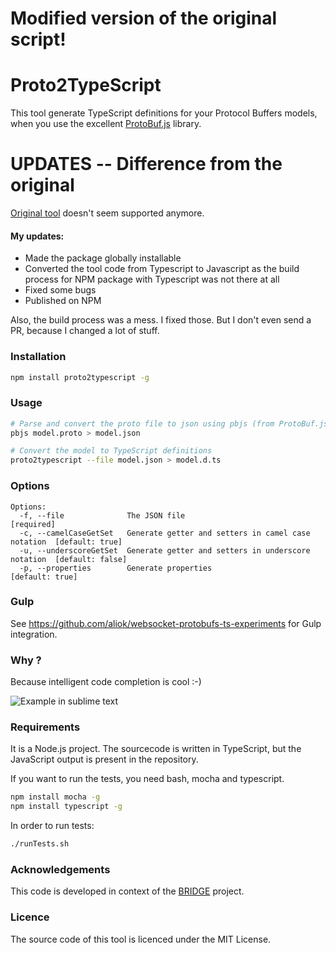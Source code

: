 Modified version of the original script!
================

Proto2TypeScript
================

This tool generate TypeScript definitions for your Protocol Buffers models, when you use the excellent [ProtoBuf.js](https://github.com/dcodeIO/ProtoBuf.js/) library.

UPDATES -- Difference from the original
================
[Original tool](https://github.com/SINTEF-9012/Proto2TypeScript) doesn't seem supported anymore.

#### My updates:
* Made the package globally installable
* Converted the tool code from Typescript to Javascript as the build process for NPM package with Typescript
  was not there at all
* Fixed some bugs
* Published on NPM

Also, the build process was a mess. I fixed those. But I don't even send a PR, because I changed a lot of stuff.



### Installation
```sh
npm install proto2typescript -g
```

### Usage
```sh
# Parse and convert the proto file to json using pbjs (from ProtoBuf.js)
pbjs model.proto > model.json

# Convert the model to TypeScript definitions
proto2typescript --file model.json > model.d.ts
```

### Options
```
Options:
  -f, --file              The JSON file                                       [required]
  -c, --camelCaseGetSet   Generate getter and setters in camel case notation  [default: true]
  -u, --underscoreGetSet  Generate getter and setters in underscore notation  [default: false]
  -p, --properties        Generate properties                                 [default: true]
```

### Gulp
See <https://github.com/aliok/websocket-protobufs-ts-experiments> for Gulp integration.

### Why ?

Because intelligent code completion is cool :-)

![](http://i.imgur.com/evVnEM5.png "Example in sublime text")

### Requirements

It is a Node.js project. The sourcecode is written in TypeScript, but the JavaScript output is present in the repository.

If you want to run the tests, you need bash, mocha and typescript.

```sh
npm install mocha -g
npm install typescript -g
```

In order to run tests:

```sh
./runTests.sh
```

### Acknowledgements

This code is developed in context of the [BRIDGE](http://www.bridgeproject.eu/en) project.

### Licence

The source code of this tool is licenced under the MIT License.
